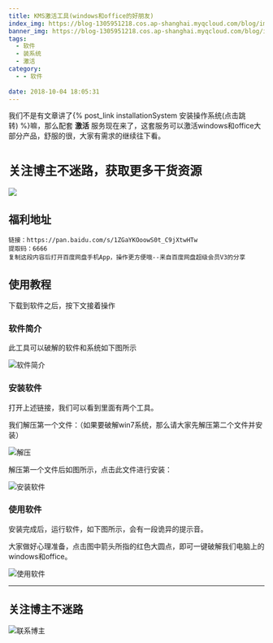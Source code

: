 ```yaml
---
title: KMS激活工具(windows和office的好朋友)
index_img: https://blog-1305951218.cos.ap-shanghai.myqcloud.com/blog/image/articleBg/1(4).jpg
banner_img: https://blog-1305951218.cos.ap-shanghai.myqcloud.com/blog/image/articleBg/1(4).jpg
tags:
  - 软件
  - 装系统
  - 激活
category:
  - - 软件
 
date: 2018-10-04 18:05:31
---
```


我们不是有文章讲了{% post_link installationSystem 安装操作系统(点击跳转) %}嘛，那么配套 **激活** 服务现在来了，这套服务可以激活windows和office大部分产品，舒服的很，大家有需求的继续往下看。

<!-- more -->

# `关注博主不迷路，获取更多干货资源`

![](https://github-edu-student-id-card-basic-1305951218.cos.ap-shanghai.myqcloud.com/shouhou.jpg)

## 福利地址

```
链接：https://pan.baidu.com/s/1ZGaYKOoowS0t_C9jXtwHTw 
提取码：6666 
复制这段内容后打开百度网盘手机App，操作更方便哦--来自百度网盘超级会员V3的分享
```

## 使用教程

下载到软件之后，按下文接着操作

### 软件简介

此工具可以破解的软件和系统如下图所示

![软件简介](https://blog-1305951218.cos.ap-shanghai.myqcloud.com/blog/image/articleContent/KMS1.png)

### 安装软件

打开上述链接，我们可以看到里面有两个工具。

我们解压第一个文件：（如果要破解win7系统，那么请大家先解压第二个文件并安装）

![解压](https://blog-1305951218.cos.ap-shanghai.myqcloud.com/blog/image/articleContent/KMS2.png)

解压第一个文件后如图所示，点击此文件进行安装：

![安装软件](https://blog-1305951218.cos.ap-shanghai.myqcloud.com/blog/image/articleContent/KMS3.png)

### 使用软件

安装完成后，运行软件，如下图所示，会有一段诡异的提示音。

大家做好心理准备，点击图中箭头所指的红色大圆点，即可一键破解我们电脑上的windows和office。

![使用软件](https://blog-1305951218.cos.ap-shanghai.myqcloud.com/blog/image/articleContent/KMS4.png)

---

## 关注博主不迷路
![联系博主](https://github-edu-student-id-card-basic-1305951218.cos.ap-shanghai.myqcloud.com/shouhou.jpg)